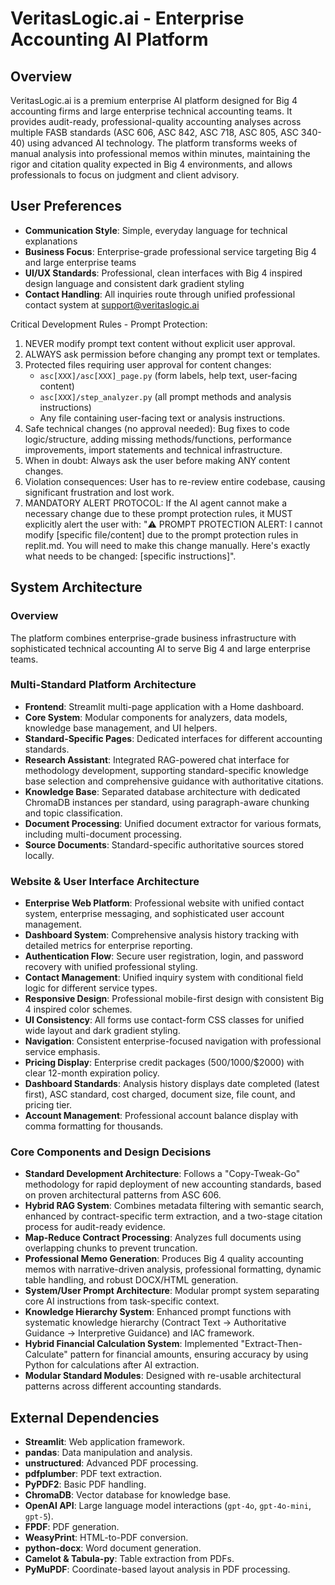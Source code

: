 # VeritasLogic.ai - Enterprise Accounting AI Platform

## Overview
VeritasLogic.ai is a premium enterprise AI platform designed for Big 4 accounting firms and large enterprise technical accounting teams. It provides audit-ready, professional-quality accounting analyses across multiple FASB standards (ASC 606, ASC 842, ASC 718, ASC 805, ASC 340-40) using advanced AI technology. The platform transforms weeks of manual analysis into professional memos within minutes, maintaining the rigor and citation quality expected in Big 4 environments, and allows professionals to focus on judgment and client advisory.

## User Preferences
- **Communication Style**: Simple, everyday language for technical explanations
- **Business Focus**: Enterprise-grade professional service targeting Big 4 and large enterprise teams
- **UI/UX Standards**: Professional, clean interfaces with Big 4 inspired design language and consistent dark gradient styling
- **Contact Handling**: All inquiries route through unified professional contact system at support@veritaslogic.ai

Critical Development Rules - Prompt Protection:
1. NEVER modify prompt text content without explicit user approval.
2. ALWAYS ask permission before changing any prompt text or templates.
3. Protected files requiring user approval for content changes:
   - `asc[XXX]/asc[XXX]_page.py` (form labels, help text, user-facing content)
   - `asc[XXX]/step_analyzer.py` (all prompt methods and analysis instructions)
   - Any file containing user-facing text or analysis instructions.
4. Safe technical changes (no approval needed): Bug fixes to code logic/structure, adding missing methods/functions, performance improvements, import statements and technical infrastructure.
5. When in doubt: Always ask the user before making ANY content changes.
6. Violation consequences: User has to re-review entire codebase, causing significant frustration and lost work.
7. MANDATORY ALERT PROTOCOL: If the AI agent cannot make a necessary change due to these prompt protection rules, it MUST explicitly alert the user with: "⚠️ PROMPT PROTECTION ALERT: I cannot modify [specific file/content] due to the prompt protection rules in replit.md. You will need to make this change manually. Here's exactly what needs to be changed: [specific instructions]".

## System Architecture

### Overview
The platform combines enterprise-grade business infrastructure with sophisticated technical accounting AI to serve Big 4 and large enterprise teams.

### Multi-Standard Platform Architecture
- **Frontend**: Streamlit multi-page application with a Home dashboard.
- **Core System**: Modular components for analyzers, data models, knowledge base management, and UI helpers.
- **Standard-Specific Pages**: Dedicated interfaces for different accounting standards.
- **Research Assistant**: Integrated RAG-powered chat interface for methodology development, supporting standard-specific knowledge base selection and comprehensive guidance with authoritative citations.
- **Knowledge Base**: Separated database architecture with dedicated ChromaDB instances per standard, using paragraph-aware chunking and topic classification.
- **Document Processing**: Unified document extractor for various formats, including multi-document processing.
- **Source Documents**: Standard-specific authoritative sources stored locally.

### Website & User Interface Architecture
- **Enterprise Web Platform**: Professional website with unified contact system, enterprise messaging, and sophisticated user account management.
- **Dashboard System**: Comprehensive analysis history tracking with detailed metrics for enterprise reporting.
- **Authentication Flow**: Secure user registration, login, and password recovery with unified professional styling.
- **Contact Management**: Unified inquiry system with conditional field logic for different service types.
- **Responsive Design**: Professional mobile-first design with consistent Big 4 inspired color schemes.
- **UI Consistency**: All forms use contact-form CSS classes for unified wide layout and dark gradient styling.
- **Navigation**: Consistent enterprise-focused navigation with professional service emphasis.
- **Pricing Display**: Enterprise credit packages ($500/$1000/$2000) with clear 12-month expiration policy.
- **Dashboard Standards**: Analysis history displays date completed (latest first), ASC standard, cost charged, document size, file count, and pricing tier.
- **Account Management**: Professional account balance display with comma formatting for thousands.

### Core Components and Design Decisions
- **Standard Development Architecture**: Follows a "Copy-Tweak-Go" methodology for rapid deployment of new accounting standards, based on proven architectural patterns from ASC 606.
- **Hybrid RAG System**: Combines metadata filtering with semantic search, enhanced by contract-specific term extraction, and a two-stage citation process for audit-ready evidence.
- **Map-Reduce Contract Processing**: Analyzes full documents using overlapping chunks to prevent truncation.
- **Professional Memo Generation**: Produces Big 4 quality accounting memos with narrative-driven analysis, professional formatting, dynamic table handling, and robust DOCX/HTML generation.
- **System/User Prompt Architecture**: Modular prompt system separating core AI instructions from task-specific context.
- **Knowledge Hierarchy System**: Enhanced prompt functions with systematic knowledge hierarchy (Contract Text → Authoritative Guidance → Interpretive Guidance) and IAC framework.
- **Hybrid Financial Calculation System**: Implemented "Extract-Then-Calculate" pattern for financial amounts, ensuring accuracy by using Python for calculations after AI extraction.
- **Modular Standard Modules**: Designed with re-usable architectural patterns across different accounting standards.

## External Dependencies
- **Streamlit**: Web application framework.
- **pandas**: Data manipulation and analysis.
- **unstructured**: Advanced PDF processing.
- **pdfplumber**: PDF text extraction.
- **PyPDF2**: Basic PDF handling.
- **ChromaDB**: Vector database for knowledge base.
- **OpenAI API**: Large language model interactions (`gpt-4o`, `gpt-4o-mini`, `gpt-5`).
- **FPDF**: PDF generation.
- **WeasyPrint**: HTML-to-PDF conversion.
- **python-docx**: Word document generation.
- **Camelot & Tabula-py**: Table extraction from PDFs.
- **PyMuPDF**: Coordinate-based layout analysis in PDF processing.